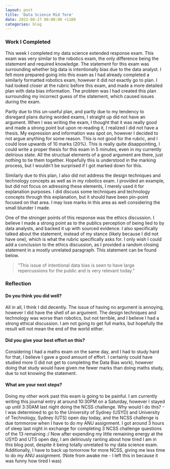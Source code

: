 ```yaml
---
layout: post
title: 'Data Science Mid Term'
date: 2022-08-27 00:00:00 +1100
categories: blog
---
```


<h3>Work I Completed</h3>

This week I completed my data science extended response exam. This exam was very similar to the robotics exam, the only difference being the statement and required knowledge. The statement for this exam was surrounding whether big data is intentionally bias due to the data analyst. I felt more prepared going into this exam as I had already completed a similarly formatted robotics exam, however it did not exactly go to plan. I had looked closer at the rubric before this exam, and made a more detailed plan with data bias information. The problem was I had created this plan surrounding my incorrect guess of the statement, which caused issues during the exam.

Partly due to this un-useful plan, and partly due to my tendency to disregard plans during worded exams, I straight up did not have an argument. When I was writing the exam, I thought that it was really good and made a strong point but upon re-reading it, I realized I did not have a thesis. My expression and information was spot on, however I decided to not argue anything for some reason. This is not good for the rubric, and I could lose upwards of 10 marks (20%). This is really quite disappointing, I could write a proper thesis for this exam in 5 minutes, even in my currently delirious state. All the structual elements of a good argument are there, just nothing to tie them together. Hopefully this is understood in the marking process, but I wouldn't be surprised if I got marked down for this.

Similarly due to this plan, I also did not address the design techniques and technology concepts as well as in my robotics exam. I provided an example, but did not focus on adressing these elements, I merely used it for explanation purposes. I did discuss some techniques and technology concepts through this explanation, but it should have been pin-point focused on that area. I may lose marks in this area as well considering the small blunder I made. 

One of the stronger points of this response was the ethics discussion. I believe I made a strong point as to the publics perception of being lied to by data analysts, and backed it up with sourced evidence. I also specifically talked about the statement, instead of my stance (likely because I did not have one), which is what the rubric specifically asks for. I only wish I could add a conclusion to the ethics discussion, as I provided a random closing statement in a mostly unrelated paragraph. This statement can be found below.

> "This issue of intentional data bias is seen to have large repercussions for the public and is very relevant today."

<h3>Reflection</h3>

<h4>Do you think you did well?</h4>

All in all, I think I did decently. The issue of having no argument is annoying, however I did have the shell of an argument. The design techniques and technology was worse than robotics, but not terrible, and I believe I had a strong ethical discussion. I am not going to get full marks, but hopefully the result will not mean the end of the world either.

<h4>Did you give your best effort on this?</h4>

Considering I had a maths exam on the same day, and I had to study hard for that, I believe I gave a good amount of effort. I certainly could have studied more (I did not get to completing the Data Bias work), however doing that study would have given me fewer marks than doing maths study, due to not knowing the statement.

<h4>What are your next steps?</h4>

Doing my other work past this exam is going to be painful. I am currently writing this journal entry at around 10:30PM on a Saturday, however I stayed up until 3:30AM last night doing the NCSS challenge. Why would I do this? - I was determined to go to the University of Sydney (USYD) and University of Technology, Sydney (UTS) open day today, and the NCSS challenge is due tommorow when I have to do my ANU assignment. I got around 3 hours of sleep last night in exchange for completing 3 NCSS challenge questions of the 13 remaining :/ Now after expending my little remaining energy at the USYD and UTS open day, I am deliriously ranting about how tired I am in this blog post, despite it being totally unrelated to my data science exam. Additionally, I have to back up tomorrow for more NCSS, giving me less time to do my ANU assignment. (Note from awake me - I left this in because it was funny how tired I was)

